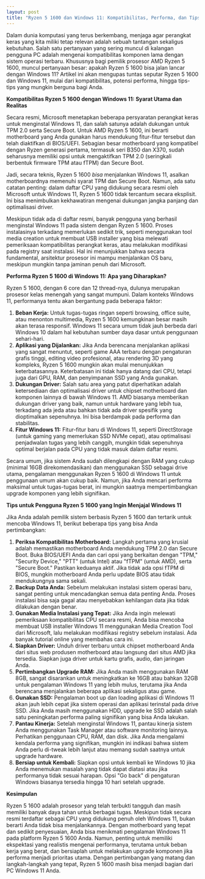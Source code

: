 ```yaml
---
layout: post
title: "Ryzen 5 1600 dan Windows 11: Kompatibilitas, Performa, dan Tips Upgrade"
---
```


Dalam dunia komputasi yang terus berkembang, menjaga agar perangkat keras yang kita miliki tetap relevan adalah sebuah tantangan sekaligus kebutuhan. Salah satu pertanyaan yang sering muncul di kalangan pengguna PC adalah mengenai kompatibilitas komponen lama dengan sistem operasi terbaru. Khususnya bagi pemilik prosesor AMD Ryzen 5 1600, muncul pertanyaan besar: apakah Ryzen 5 1600 bisa jalan lancar dengan Windows 11? Artikel ini akan mengupas tuntas seputar Ryzen 5 1600 dan Windows 11, mulai dari kompatibilitas, potensi performa, hingga tips-tips yang mungkin berguna bagi Anda.

**Kompatibilitas Ryzen 5 1600 dengan Windows 11: Syarat Utama dan Realitas**

Secara resmi, Microsoft menetapkan beberapa persyaratan perangkat keras untuk menginstal Windows 11, dan salah satunya adalah dukungan untuk TPM 2.0 serta Secure Boot. Untuk AMD Ryzen 5 1600, ini berarti motherboard yang Anda gunakan harus mendukung fitur-fitur tersebut dan telah diaktifkan di BIOS/UEFI. Sebagian besar motherboard yang kompatibel dengan Ryzen generasi pertama, termasuk seri B350 dan X370, sudah seharusnya memiliki opsi untuk mengaktifkan TPM 2.0 (seringkali berbentuk firmware TPM atau fTPM) dan Secure Boot.

Jadi, secara teknis, Ryzen 5 1600 *bisa* menjalankan Windows 11, asalkan motherboardnya memenuhi syarat TPM dan Secure Boot. Namun, ada satu catatan penting: dalam daftar CPU yang didukung secara resmi oleh Microsoft untuk Windows 11, Ryzen 5 1600 tidak tercantum secara eksplisit. Ini bisa menimbulkan kekhawatiran mengenai dukungan jangka panjang dan optimalisasi driver.

Meskipun tidak ada di daftar resmi, banyak pengguna yang berhasil menginstal Windows 11 pada sistem dengan Ryzen 5 1600. Proses instalasinya terkadang memerlukan sedikit trik, seperti menggunakan tool media creation untuk membuat USB installer yang bisa melewati pemeriksaan kompatibilitas perangkat keras, atau melakukan modifikasi pada registry saat instalasi. Hal ini menunjukkan bahwa secara fundamental, arsitektur prosesor ini mampu menjalankan OS baru, meskipun mungkin tanpa jaminan penuh dari Microsoft.

**Performa Ryzen 5 1600 di Windows 11: Apa yang Diharapkan?**

Ryzen 5 1600, dengan 6 core dan 12 thread-nya, dulunya merupakan prosesor kelas menengah yang sangat mumpuni. Dalam konteks Windows 11, performanya tentu akan bergantung pada beberapa faktor:

1.  **Beban Kerja:** Untuk tugas-tugas ringan seperti browsing, office suite, atau menonton multimedia, Ryzen 5 1600 kemungkinan besar masih akan terasa responsif. Windows 11 secara umum tidak jauh berbeda dari Windows 10 dalam hal kebutuhan sumber daya dasar untuk penggunaan sehari-hari.
2.  **Aplikasi yang Dijalankan:** Jika Anda berencana menjalankan aplikasi yang sangat menuntut, seperti game AAA terbaru dengan pengaturan grafis tinggi, editing video profesional, atau rendering 3D yang kompleks, Ryzen 5 1600 mungkin akan mulai menunjukkan keterbatasannya. Keterbatasan ini tidak hanya datang dari CPU, tetapi juga dari GPU, RAM, dan penyimpanan SSD yang Anda gunakan.
3.  **Dukungan Driver:** Salah satu area yang patut diperhatikan adalah ketersediaan dan optimalisasi driver untuk chipset motherboard dan komponen lainnya di bawah Windows 11. AMD biasanya memberikan dukungan driver yang baik, namun untuk hardware yang lebih tua, terkadang ada jeda atau bahkan tidak ada driver spesifik yang dioptimalkan sepenuhnya. Ini bisa berdampak pada performa dan stabilitas.
4.  **Fitur Windows 11:** Fitur-fitur baru di Windows 11, seperti DirectStorage (untuk gaming yang memerlukan SSD NVMe cepat), atau optimalisasi penjadwalan tugas yang lebih canggih, mungkin tidak sepenuhnya optimal berjalan pada CPU yang tidak masuk dalam daftar resmi.

Secara umum, jika sistem Anda sudah dilengkapi dengan RAM yang cukup (minimal 16GB direkomendasikan) dan menggunakan SSD sebagai drive utama, pengalaman menggunakan Ryzen 5 1600 di Windows 11 untuk penggunaan umum akan cukup baik. Namun, jika Anda mencari performa maksimal untuk tugas-tugas berat, ini mungkin saatnya mempertimbangkan upgrade komponen yang lebih signifikan.

**Tips untuk Pengguna Ryzen 5 1600 yang Ingin Menjajal Windows 11**

Jika Anda adalah pemilik sistem berbasis Ryzen 5 1600 dan tertarik untuk mencoba Windows 11, berikut beberapa tips yang bisa Anda pertimbangkan:

1.  **Periksa Kompatibilitas Motherboard:** Langkah pertama yang krusial adalah memastikan motherboard Anda mendukung TPM 2.0 dan Secure Boot. Buka BIOS/UEFI Anda dan cari opsi yang berkaitan dengan "TPM," "Security Device," "PTT" (untuk Intel) atau "fTPM" (untuk AMD), serta "Secure Boot." Pastikan keduanya aktif. Jika tidak ada opsi fTPM di BIOS, mungkin motherboard Anda perlu update BIOS atau tidak mendukungnya sama sekali.
2.  **Backup Data Anda:** Sebelum melakukan instalasi sistem operasi baru, sangat penting untuk mencadangkan semua data penting Anda. Proses instalasi bisa saja gagal atau menyebabkan kehilangan data jika tidak dilakukan dengan benar.
3.  **Gunakan Media Instalasi yang Tepat:** Jika Anda ingin melewati pemeriksaan kompatibilitas CPU secara resmi, Anda bisa mencoba membuat USB installer Windows 11 menggunakan Media Creation Tool dari Microsoft, lalu melakukan modifikasi registry sebelum instalasi. Ada banyak tutorial online yang membahas cara ini.
4.  **Siapkan Driver:** Unduh driver terbaru untuk chipset motherboard Anda dari situs web produsen motherboard atau langsung dari situs AMD jika tersedia. Siapkan juga driver untuk kartu grafis, audio, dan jaringan Anda.
5.  **Pertimbangkan Upgrade RAM:** Jika Anda masih menggunakan RAM 8GB, sangat disarankan untuk meningkatkan ke 16GB atau bahkan 32GB untuk pengalaman Windows 11 yang lebih mulus, terutama jika Anda berencana menjalankan beberapa aplikasi sekaligus atau game.
6.  **Gunakan SSD:** Pengalaman boot up dan loading aplikasi di Windows 11 akan jauh lebih cepat jika sistem operasi dan aplikasi terinstal pada drive SSD. Jika Anda masih menggunakan HDD, upgrade ke SSD adalah salah satu peningkatan performa paling signifikan yang bisa Anda lakukan.
7.  **Pantau Kinerja:** Setelah menginstal Windows 11, pantau kinerja sistem Anda menggunakan Task Manager atau software monitoring lainnya. Perhatikan penggunaan CPU, RAM, dan disk. Jika Anda mengalami kendala performa yang signifikan, mungkin ini indikasi bahwa sistem Anda perlu di-tweak lebih lanjut atau memang sudah saatnya untuk upgrade hardware.
8.  **Bersiap untuk Kembali:** Siapkan opsi untuk kembali ke Windows 10 jika Anda menemukan masalah yang tidak dapat diatasi atau jika performanya tidak sesuai harapan. Opsi "Go back" di pengaturan Windows biasanya tersedia hingga 10 hari setelah upgrade.

**Kesimpulan**

Ryzen 5 1600 adalah prosesor yang telah terbukti tangguh dan masih memiliki banyak daya tahan untuk berbagai tugas. Meskipun tidak secara resmi terdaftar sebagai CPU yang didukung penuh oleh Windows 11, bukan berarti Anda tidak bisa menjalankannya. Dengan motherboard yang tepat dan sedikit penyesuaian, Anda bisa menikmati pengalaman Windows 11 pada platform Ryzen 5 1600 Anda. Namun, penting untuk memiliki ekspektasi yang realistis mengenai performanya, terutama untuk beban kerja yang berat, dan bersiaplah untuk melakukan upgrade komponen jika performa menjadi prioritas utama. Dengan pertimbangan yang matang dan langkah-langkah yang tepat, Ryzen 5 1600 masih bisa menjadi bagian dari PC Windows 11 Anda.
